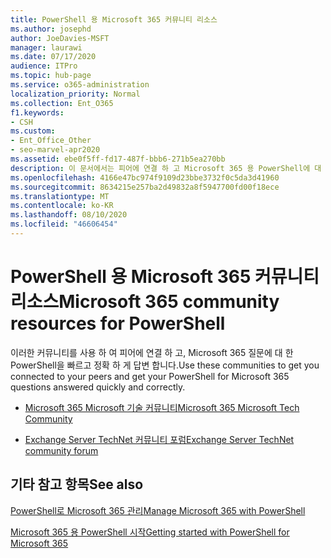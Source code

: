 ```yaml
---
title: PowerShell 용 Microsoft 365 커뮤니티 리소스
ms.author: josephd
author: JoeDavies-MSFT
manager: laurawi
ms.date: 07/17/2020
audience: ITPro
ms.topic: hub-page
ms.service: o365-administration
localization_priority: Normal
ms.collection: Ent_O365
f1.keywords:
- CSH
ms.custom:
- Ent_Office_Other
- seo-marvel-apr2020
ms.assetid: ebe0f5ff-fd17-487f-bbb6-271b5ea270bb
description: 이 문서에서는 피어에 연결 하 고 Microsoft 365 용 PowerShell에 대 한 도움말을 볼 수 있는 커뮤니티 리소스를 제공 합니다.
ms.openlocfilehash: 4166e47bc974f9109d23bbe3732f0c5da3d41960
ms.sourcegitcommit: 8634215e257ba2d49832a8f5947700fd00f18ece
ms.translationtype: MT
ms.contentlocale: ko-KR
ms.lasthandoff: 08/10/2020
ms.locfileid: "46606454"
---
```

# <a name="microsoft-365-community-resources-for-powershell"></a><span data-ttu-id="d9cd9-103">PowerShell 용 Microsoft 365 커뮤니티 리소스</span><span class="sxs-lookup"><span data-stu-id="d9cd9-103">Microsoft 365 community resources for PowerShell</span></span>

<span data-ttu-id="d9cd9-104">이러한 커뮤니티를 사용 하 여 피어에 연결 하 고, Microsoft 365 질문에 대 한 PowerShell을 빠르고 정확 하 게 답변 합니다.</span><span class="sxs-lookup"><span data-stu-id="d9cd9-104">Use these communities to get you connected to your peers and get your PowerShell for Microsoft 365 questions answered quickly and correctly.</span></span> 
  
- [<span data-ttu-id="d9cd9-105">Microsoft 365 Microsoft 기술 커뮤니티</span><span class="sxs-lookup"><span data-stu-id="d9cd9-105">Microsoft 365 Microsoft Tech Community</span></span>](https://techcommunity.microsoft.com/t5/microsoft-365/ct-p/microsoft365)
    
- [<span data-ttu-id="d9cd9-106">Exchange Server TechNet 커뮤니티 포럼</span><span class="sxs-lookup"><span data-stu-id="d9cd9-106">Exchange Server TechNet community forum</span></span>](https://social.technet.microsoft.com/Forums/exchange/home?forum=exchangesvrgeneral)
    
## <a name="see-also"></a><span data-ttu-id="d9cd9-107">기타 참고 항목</span><span class="sxs-lookup"><span data-stu-id="d9cd9-107">See also</span></span>

[<span data-ttu-id="d9cd9-108">PowerShell로 Microsoft 365 관리</span><span class="sxs-lookup"><span data-stu-id="d9cd9-108">Manage Microsoft 365 with PowerShell</span></span>](manage-office-365-with-office-365-powershell.md)
  
[<span data-ttu-id="d9cd9-109">Microsoft 365 용 PowerShell 시작</span><span class="sxs-lookup"><span data-stu-id="d9cd9-109">Getting started with PowerShell for Microsoft 365</span></span>](getting-started-with-office-365-powershell.md)

